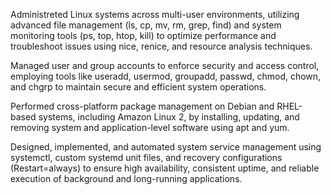 Administreted Linux systems across multi-user environments, utilizing advanced file management (ls, cp, mv, rm, grep, find) and system monitoring tools (ps, top, htop, kill) to optimize performance and troubleshoot issues using nice, renice, and resource analysis techniques.

Managed user and group accounts to enforce security and access control, employing tools like useradd, usermod, groupadd, passwd, chmod, chown, and chgrp to maintain secure and efficient system operations.

Performed cross-platform package management on Debian and RHEL-based systems, including Amazon Linux 2, by installing, updating, and removing system and application-level software using apt and yum.

Designed, implemented, and automated system service management using systemctl, custom systemd unit files, and recovery configurations (Restart=always) to ensure high availability, consistent uptime, and reliable execution of background and long-running applications.

